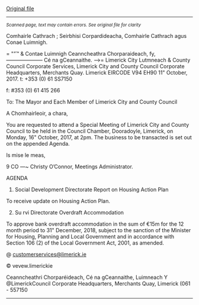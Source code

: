 [Original file](https://www.limerick.ie/sites/default/files/media/documents/2017-10/1%20Agenda%20Special%20Meeting%20161017%20-%20Housing%20Action%20Plan.pdf)

---
*<small>Scanned page, text may contain errors. See original file for clarity</small>*  

Comhairle Cathrach ; Seirbhisi Corpardideacha,
Comhairle Cathrach agus Conae Luimnigh.

= "”™ & Contae Luimnigh Ceanncheathra Chorparaideach,
fy, ——————— Cé na gCeannaithe.
—>= Limerick City Lutmneach
& County Council
Corporate Services,
Limerick City and County Council
Corporate Headquarters,
Merchants Quay.
Limerick
EIRCODE V94 EH90
11" October, 2017. t: +353 (0) 61 SS7150

f: #353 (0) 61 415 266

To: The Mayor and Each Member of Limerick City and County Council

A Chomhairleoir, a chara,

You are requested to attend a Special Meeting of Limerick City and County Council to be
held in the Council Chamber, Dooradoyle, Limerick, on Monday, 16" October, 2017, at
2pm. The business to be transacted is set out on the appended Agenda.

Is mise le meas,

9 CO —~
Christy O’Connor,
Meetings Administrator.

AGENDA

1. Social Development Directorate
Report on Housing Action Plan

To receive update on Housing Action Plan.

2. Su rvi Directorate
Overdraft Accommodation

To approve bank overdraft accommodation in the sum of €15m for the 12 month
period to 31" December, 2018, subject to the sanction of the Minister for Housing,
Planning and Local Government and in accordance with Section 106 (2) of the Local
Government Act, 2001, as amended.

@ customerservices@limerick.ie

© vevew.limerickie

Ceanncheathri Chorparéideach, Cé na gCeannaithe, Luimneach Y @LimerickCouncil
Corporate Headquarters, Merchants Quay, Limerick (061 - 557150


---

